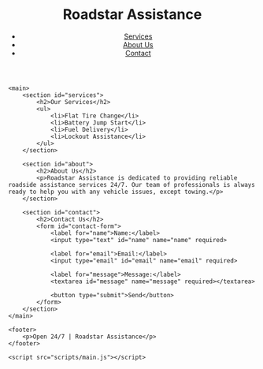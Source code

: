 <!DOCTYPE html>
<html lang="en">
<head>
    <meta charset="UTF-8">
    <meta name="viewport" content="width=device-width, initial-scale=1.0">
    <title>Roadstar Assistance</title>
    <link rel="stylesheet" href="styles/style.css">
</head>
<body>
    <header>
        <h1>Roadstar Assistance</h1>
        <nav>
            <ul>
                <li><a href="#services">Services</a></li>
                <li><a href="#about">About Us</a></li>
                <li><a href="#contact">Contact</a></li>
            </ul>
        </nav>
    </header>

    <main>
        <section id="services">
            <h2>Our Services</h2>
            <ul>
                <li>Flat Tire Change</li>
                <li>Battery Jump Start</li>
                <li>Fuel Delivery</li>
                <li>Lockout Assistance</li>
            </ul>
        </section>

        <section id="about">
            <h2>About Us</h2>
            <p>Roadstar Assistance is dedicated to providing reliable roadside assistance services 24/7. Our team of professionals is always ready to help you with any vehicle issues, except towing.</p>
        </section>

        <section id="contact">
            <h2>Contact Us</h2>
            <form id="contact-form">
                <label for="name">Name:</label>
                <input type="text" id="name" name="name" required>
                
                <label for="email">Email:</label>
                <input type="email" id="email" name="email" required>
                
                <label for="message">Message:</label>
                <textarea id="message" name="message" required></textarea>
                
                <button type="submit">Send</button>
            </form>
        </section>
    </main>

    <footer>
        <p>Open 24/7 | Roadstar Assistance</p>
    </footer>

    <script src="scripts/main.js"></script>
</body>
</html>
